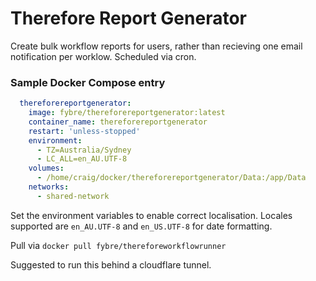 # Therefore Report Generator
Create bulk workflow reports for users, rather than recieving one email notification per worklow. Scheduled via cron.

### Sample Docker Compose entry
```yaml
  thereforereportgenerator:
    image: fybre/thereforereportgenerator:latest
    container_name: thereforereportgenerator
    restart: 'unless-stopped'
    environment:
      - TZ=Australia/Sydney
      - LC_ALL=en_AU.UTF-8
    volumes:
      - /home/craig/docker/thereforereportgenerator/Data:/app/Data
    networks:
      - shared-network
```

Set the environment variables to enable correct localisation. Locales supported are `en_AU.UTF-8` and `en_US.UTF-8` for date formatting.

Pull via
`docker pull fybre/thereforeworkflowrunner`

Suggested to run this behind a cloudflare tunnel.
